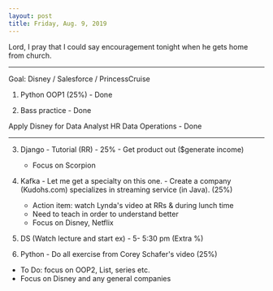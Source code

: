```yaml
---
layout: post
title: Friday, Aug. 9, 2019
---
```


Lord, I pray that I could say encouragement tonight when he gets home from church.
  
-------------------

Goal: Disney / Salesforce / PrincessCruise 

1. Python OOP1 (25%) - Done


2. Bass practice - Done

Apply Disney for Data Analyst HR Data Operations - Done

-------------------

3. Django - Tutorial (RR) - 25% - Get product out ($generate income)
     - Focus on Scorpion
  

4. Kafka - Let me get a specialty on this one. - Create a company (Kudohs.com) specializes in streaming service (in Java). (25%)
     - Action item: watch Lynda's video at RRs & during lunch time
     - Need to teach in order to understand better
     - Focus on Disney, Netflix


5. DS (Watch lecture and start ex) - 5- 5:30 pm (Extra %)


6. Python - Do all exercise from Corey Schafer's video (25%)
  - To Do: focus on OOP2, List, series etc.
  - Focus on Disney and any general companies
